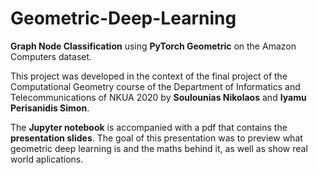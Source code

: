 # Geometric-Deep-Learning
**Graph Node Classification** using **PyTorch Geometric** on the Amazon Computers dataset.

This project was developed in the context of the final project of the Computational Geometry course of the Department of Informatics and Telecommunications of NKUA 2020 by **Soulounias Nikolaos** and **Iyamu Perisanidis Simon**.

The **Jupyter notebook** is accompanied with a pdf that contains the **presentation slides**. The goal of this presentation was to preview what geometric deep learning is and the maths behind it, as well as show real world aplications.
